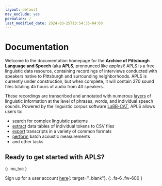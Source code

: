 ```yaml
---
layout: default
nav_exclude: yes
permalink: /
last_modified_date: 2024-03-25T13:54:35-04:00
---
```


# Documentation

Welcome to the documentation homepage for the **Archive of Pittsburgh Language and Speech** (aka **APLS**, pronounced like _apples_)!
APLS is a free linguistic data resource, containing recordings of interviews conducted with speakers native to Pittsburgh and surrounding neighborhoods.
APLS is currently under construction, but when complete, it will contain 270 sound files totaling 45 hours of audio from 40 speakers.

These recordings are transcribed and annotated with numerous [layers](doc/layer-reference) of linguistic information at the level of phrases, words, and individual speech sounds.
Powered by the linguistic corpus software [LaBB-CAT](https://sourceforge.net/projects/labbcat/), APLS allows users to:

- [search](doc/search) for complex linguistic patterns
- [extract](doc/export-data) data tables of individual tokens to CSV files
- [export](doc/download-transcript) transcripts in a variety of common formats
- [perform](doc/extract-acoustics) batch acoustic measurements
- and other tasks

## Ready to get started with APLS?
{: .no_toc }

Sign up for a user account [here](https://docs.google.com/forms/d/e/1FAIpQLSdFclWfbWZ-aM-h3Givrr4mH9T4MjyWaeQ-TpTMriC5mOcoqw/viewform){: target="_blank"}.
{: .fs-6 .fw-600 }
